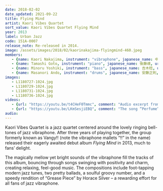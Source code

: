 ```yaml
---
date: 2018-02-02
date_updated: 2021-09-22
title: Flying Mind
artist: Kaori Vibes Quartet
sort_value: Kaori Vibes Quartet Flying Mind
year: 2013
label: Urban Jazz
code: 151A-0007
release_note: Re-released in 2014.
image: /assets/images/2018/02/kaorinakajima-flyingmind-460.jpeg
members:
   - {name: Kaori Nakajima, instrument: "vibraphone", japanese_name: 中島香里, url: "http://kaorin.jazzman.club/"}
   - {name: Tamashi Goto, instrument: "piano", japanese_name: 後藤魂, url: "https://ameblo.jp/jazzsoul-tamapi/"}
   - {name: Minoru Yoshiki, instrument: "bass", japanese_name: 吉木稔, url: "https://yoshikiminoru.com/"}
   - {name: Masanori Ando, instrument: "drums", japanese_name: 安藤正則, url: "http://www.andomasanori.com/"}
images:
   - L1180727-1024.jpg
   - L1180729-1024.jpg
   - L1180731-1024.jpg
   - L1180736-1024.jpg
videos: 
   - {url: "https://youtu.be/t4CHeF0Tmmc", comment: "Audio excerpt from the opening track “Flying Mind”"}
   - {url: "https://youtu.be/LKmSesjiEBQ", comment: "The song “Perfume”, written by Kaori Nakajima and a highlight of the album, is performed here in a duo setting from 2015"}
audio:
---
```

Kaori Vibes Quartet is a jazz quartet centered around the lovely ringing bell-tones of jazz vibraphone. After three years of playing together, the group formerly known as Vangy!! (note the vibraphone mallets “!!” in the name) released their eagerly awaited debut album *Flying Mind* in 2013, much to fans’ delight.

The magically mellow yet bright sounds of the vibraphone fill the tracks of this album, bouncing through songs swinging with positivity and charm, creating relaxing, feel-good music. The compositions include foot-tapping modern jazz tunes, two pretty ballads, a soulful groovy number, and a speedy rendition of “Grease Piece” by Horace Silver – a rewarding effort for all fans of jazz vibraphone.

